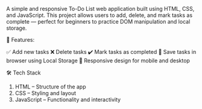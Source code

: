A simple and responsive To-Do List web application built using HTML, CSS, and JavaScript. This project allows users to add, delete, and mark tasks as complete — perfect for beginners to practice DOM manipulation and local storage.

🚀 Features:

✅ Add new tasks
❌ Delete tasks
✔️ Mark tasks as completed
💾 Save tasks in browser using Local Storage
📱 Responsive design for mobile and desktop

🛠️ Tech Stack

1. HTML – Structure of the app
2. CSS – Styling and layout
3. JavaScript – Functionality and interactivity
